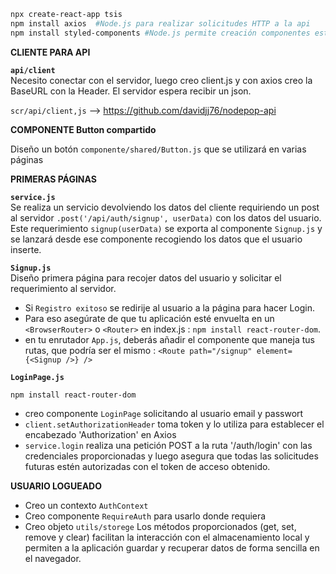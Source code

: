 

```sh
npx create-react-app tsis  
npm install axios  #Node.js para realizar solicitudes HTTP a la api
npm install styled-components #Node.js permite creación componentes estilizados
```
**CLIENTE PARA API** 


**`api/client`**  
Necesito conectar con el servidor, luego creo client.js y con axios creo la BaseURL con la Header. El servidor espera recibir un json.

`scr/api/client,js` --> https://github.com/davidjj76/nodepop-api

**COMPONENTE Button compartido**

Diseño un botón `componente/shared/Button.js` que se utilizará en varias páginas

**PRIMERAS PÁGINAS**

**`service.js`**   
Se realiza un servicio devolviendo los datos del cliente requiriendo un post al servidor `.post('/api/auth/signup', userData)` con los datos del usuario. Este requerimiento `signup(userData)` se exporta al componente  `Signup.js` y se lanzará desde ese componente recogiendo los datos que el usuario inserte.

**`Signup.js`**   
Diseño primera página para recojer datos del usuario y solicitar el requerimiento al servidor. 

* Si `Registro exitoso` se redirije al usuario a la página para hacer Login. 
* Para eso asegúrate de que tu aplicación esté envuelta en un `<BrowserRouter>` o `<Router>` en index.js : `npm install react-router-dom`.
* en tu enrutador `App.js`, deberás añadir el componente que maneja tus rutas, que podría ser el mismo : `<Route path="/signup" element={<Signup />} />` 

**`LoginPage.js`**   

`npm install react-router-dom`

* creo componente `LoginPage` solicitando al usuario email y passwort
* `client.setAuthorizationHeader` toma token y lo utiliza para establecer el encabezado 'Authorization' en Axios
* `service.login` realiza una petición POST a la ruta '/auth/login' con las credenciales proporcionadas y luego asegura que todas las solicitudes futuras estén autorizadas con el token de acceso obtenido.


**USUARIO LOGUEADO**

* Creo un contexto `AuthContext`
* Creo componente `RequireAuth` para usarlo donde requiera
* Creo objeto `utils/storege`  Los métodos proporcionados (get, set, remove y clear) facilitan la interacción con el almacenamiento local y permiten a la aplicación guardar y recuperar datos de forma sencilla en el navegador. 